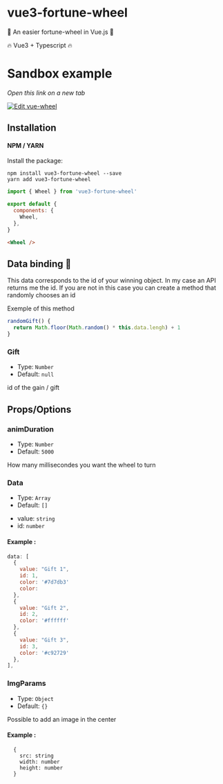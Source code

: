 # vue3-fortune-wheel

👊 An easier fortune-wheel in Vue.js 👊

🔥 Vue3 + Typescript 🔥


# Sandbox example

*Open this link on a new tab*

[![Edit vue-wheel](https://codesandbox.io/static/img/play-codesandbox.svg)](https://codesandbox.io/s/vue-wheel-rjgn0?fontsize=14&theme=dark&view=preview)

## Installation

#### NPM / YARN

Install the package:

```
npm install vue3-fortune-wheel --save
yarn add vue3-fortune-wheel
```

```javascript
import { Wheel } from 'vue3-fortune-wheel'

export default {
  components: {
    Wheel,
  },
}
```

```html
<Wheel />
```

## Data binding 🐝

This data corresponds to the id of your winning object. In my case an API returns me the id.
If you are not in this case you can create a method that randomly chooses an id

Exemple of this method

```javascript
randomGift() {
  return Math.floor(Math.random() * this.data.lengh) + 1
}
```


### Gift
- Type: `Number`
- Default: `null`

id of the gain / gift

## Props/Options

### animDuration
- Type: `Number`
- Default: `5000`

How many millisecondes you want the wheel to turn

### Data

- Type: `Array`
- Default: `[]`

* value: `string`
* id: `number`

#### Example :

```javascript
data: [
  {
    value: "Gift 1",
    id: 1,
    color: '#7d7db3'
    color:
  },
  {
    value: "Gift 2",
    id: 2,
    color: '#ffffff'
  },
  {
    value: "Gift 3",
    id: 3,
    color: '#c92729'
  },
],
```

### ImgParams

- Type: `Object`
- Default: `{}`

Possible to add an image in the center

#### Example :

```javacript
  {
    src: string
    width: number
    height: number
  }
```
